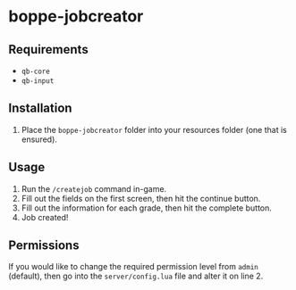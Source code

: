 # boppe-jobcreator
## Requirements
- `qb-core`
- `qb-input`

## Installation
1. Place the `boppe-jobcreator` folder into your resources folder (one that is ensured).

## Usage
1. Run the `/createjob` command in-game.
2. Fill out the fields on the first screen, then hit the continue button.
3. Fill out the information for each grade, then hit the complete button.
4. Job created!

## Permissions
If you would like to change the required permission level from `admin` (default), then go into the `server/config.lua` file and alter it on line 2.
